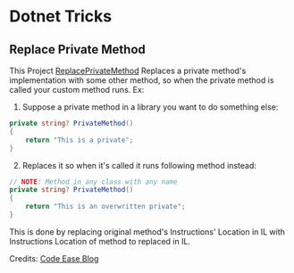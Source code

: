 # Dotnet Tricks

## Replace Private Method

This Project [ReplacePrivateMethod](ReplacePrivateMethod/ReplacePrivateMethod.csproj) Replaces a private method's
implementation with some other method, so when the private method is called your custom
method runs. Ex:

1. Suppose a private method in a library you want to do something else:

```csharp
private string? PrivateMethod()
{
    return "This is a private";
}
```

2. Replaces it so when it's called it runs following method instead:

```csharp
// NOTE: Method in any class with any name
private string? PrivateMethod()
{
    return "This is an overwritten private";
}
```

This is done by replacing original method's Instructions' Location in IL with Instructions Location of method to
replaced in IL.

Credits: [Code Ease Blog](https://www.codeease.net/programming/questions/dynamically-replace-the-contents-of-a-c-sharp-method)